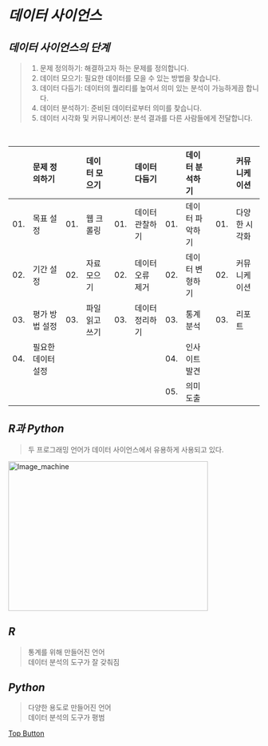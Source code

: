 *데이터 사이언스*
======  

*데이터 사이언스의 단계*
------  
> 01. 문제 정의하기: 해결하고자 하는 문제를 정의합니다.  
> 02. 데이터 모으기: 필요한 데이터를 모을 수 있는 방법을 찾습니다.  
> 03. 데이터 다듬기: 데이터의 퀄리티를 높여서 의미 있는 분석이 가능하게끔 합니다.  
> 04. 데이터 분석하기: 준비된 데이터로부터 의미를 찾습니다.    
> 05. 데이터 시각화 및 커뮤니케이션: 분석 결과를 다른 사람들에게 전달합니다.  
<br>


|         | 문제 정의하기      |        | 데이터 모으기 |         |데이터 다듬기  |         | 데이터 분석하기 | |커뮤니케이션|
|:-------:|:-------           |:-------:|:-------      |:-------:|:-------       |:-------:|:-------       |:-------:|:-------       |
|   01.   | 목표 설정          |   01.   |웹 크롤링     | 01.    |데이터 관찰하기 | 01. | 데이터 파악하기   | 01.| 다양한 시각화|
|   02.   | 기간 설정          |   02.   |자료 모으기   | 02.    |데이터 오류 제거| 02. | 데이터 변형하기   | 02. | 커뮤니케이션 |
|   03.   | 평가 방법 설정     |   03.   |파일 읽고 쓰기| 03.    |데이터 정리하기 | 03. | 통계 분석         | 03.| 리포트 |
|   04.   | 필요한 데이터 설정 |         |              |        |               | 04. | 인사이트 발견      |    |        |
|         |                   |         |              |        |                | 05. | 의미 도출         |    |         |
  
*R과 Python*
------  
> 두 프로그래밍 언어가 데이터 사이언스에서 유용하게 사용되고 있다.  

<img src="https://user-images.githubusercontent.com/66001539/121005332-aa55c100-c7ca-11eb-94e9-64ce3dbb6b6f.png" width="400px" height="300px" title="px(픽셀) 크기 설정" alt="Image_machine"></img><br/>   

*R*
------  
> 통계를 위해 만들어진 언어  
> 데이터 분석의 도구가 잘 갖춰짐  

*Python*
------  
> 다양한 용도로 만들어진 언어  
> 데이터 분석의 도구가 평범  

[Top Button](#)
